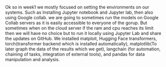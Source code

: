 Ok so in week1 we mostly focused on setting the environments on our systems. Such as Installing Jupyter notebook and Jupyter lab, then also using Google collab. we 
are going to sometimes run the models on Google Collab servers as it is easily accessible to everyone of the gorup.
But sometimes when on the cloud server if the ram and cpu reaches its limit then we will have no choice but to run it locally using Jupyter Lab and share the updates on GitHub.
We installed matploit, Hugging Face transformers, torch(transformer backend which is installed automatically), matplotlib(To later graph the data of the results which we get), langchain (for automation, chaining of tasks, integration of external tools), and pandas for data manipulation and analysis.
